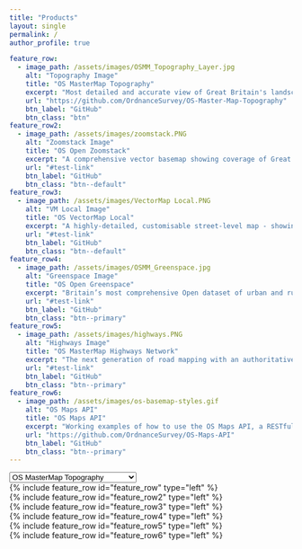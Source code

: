```yaml
---
title: "Products"
layout: single
permalink: /
author_profile: true

feature_row:
  - image_path: /assets/images/OSMM_Topography_Layer.jpg
    alt: "Topography Image"
    title: "OS MasterMap Topography"
    excerpt: "Most detailed and accurate view of Great Britain's landscape – from roads to fields, to buildings and trees and more."
    url: "https://github.com/OrdnanceSurvey/OS-Master-Map-Topography"
    btn_label: "GitHub" 
    btn_class: "btn" 
feature_row2:
  - image_path: /assets/images/zoomstack.PNG
    alt: "Zoomstack Image"
    title: "OS Open Zoomstack"
    excerpt: "A comprehensive vector basemap showing coverage of Great Britain from a national level, right down to street detail."
    url: "#test-link"
    btn_label: "GitHub"
    btn_class: "btn--default"
feature_row3:
  - image_path: /assets/images/VectorMap Local.PNG
    alt: "VM Local Image"
    title: "OS VectorMap Local"
    excerpt: "A highly-detailed, customisable street-level map - showing fences, building outlines, paths and street names."
    url: "#test-link"
    btn_label: "GitHub"
    btn_class: "btn--default"
feature_row4:
  - image_path: /assets/images/OSMM_Greenspace.jpg
    alt: "Greenspace Image"
    title: "OS Open Greenspace"
    excerpt: "Britain’s most comprehensive Open dataset of urban and rural greenspaces."
    url: "#test-link"
    btn_label: "GitHub"
    btn_class: "btn--primary"
feature_row5:
  - image_path: /assets/images/highways.PNG
    alt: "Highways Image"
    title: "OS MasterMap Highways Network"
    excerpt: "The next generation of road mapping with an authoritative single view of the whole road network."
    url: "#test-link"
    btn_label: "GitHub"
    btn_class: "btn--primary"
feature_row6:
  - image_path: /assets/images/os-basemap-styles.gif
    alt: "OS Maps API"
    title: "OS Maps API"
    excerpt: "Working examples of how to use the OS Maps API, a RESTful API based on the OS datasets."
    url: "https://github.com/OrdnanceSurvey/OS-Maps-API"
    btn_label: "GitHub"
    btn_class: "btn--primary"    
---
```


<select id="select-anchor" onChange="window.location.hash=this.value" class="Product">
		<option value="fr_1">OS MasterMap Topography</option>
	 	<option value="fr_3">OS VectorMap Local</option>
		<option value="fr_2">OS Open Zoomstack</option>
		<option value="fr_4">OS Open Greenspace</option>
	 	<option value="fr_5">OS MasterMap Highways Network</option>
		<option value="fr_6">OS Maps API</option>
</select>
	

	
<div id="fr_1"></div>{% include feature_row id="feature_row" type="left" %}
<div id="fr_2"></div>{% include feature_row id="feature_row2" type="left" %}
<div id="fr_3"></div>{% include feature_row id="feature_row3" type="left" %}
<div id="fr_4"></div>{% include feature_row id="feature_row4" type="left" %}
<div id="fr_5"></div>{% include feature_row id="feature_row5" type="left" %}
<div id="fr_6"></div>{% include feature_row id="feature_row6" type="left" %}
